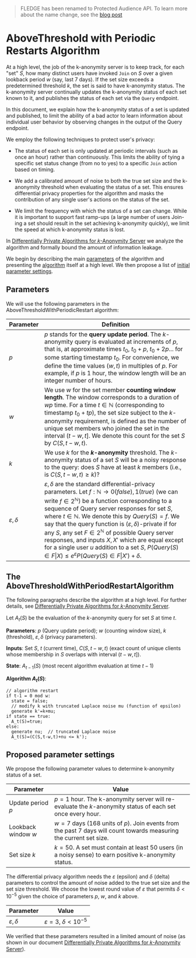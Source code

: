 > FLEDGE has been renamed to Protected Audience API. To learn more about the name change, see the [blog post](https://privacysandbox.com/intl/en_us/news/protected-audience-api-our-new-name-for-fledge)

# AboveThreshold with Periodic Restarts Algorithm

At a high level, the job of the k-anonymity server is to keep track, for each
"set" _S_, how many distinct users have invoked `Join` on _S_ over a given
lookback period _w_ (say, last 7 days). If the set size exceeds a predetermined
threshold _k_, the set is said to have k-anonymity status. The k-anonymity
server continually updates the k-anonymity status of each set known to it, and
publishes the status of each set via the `Query` endpoint.

In this document, we explain how the k-anonymity status of a set is updated and
published, to limit the ability of a bad actor to learn information about
individual user behavior by observing changes in the output of the Query
endpoint.

We employ the following techniques to protect user's privacy:


* The status of each set is only updated at periodic intervals (such as once an
hour) rather than continuously. This limits the ability of tying a specific set
status change (from no to yes) to a specific `Join` action based on timing.

* We add a calibrated amount of noise to both the true set size and the
k-anonymity threshold when evaluating the status of a set. This ensures
differential privacy properties for the algorithm and masks the contribution
of any single user's actions on the status of the set.

* We limit the frequency with which the status of a set can change. While it is
important to support fast ramp-ups (a large number of users Join-ing a set
should result in the set achieving k-anonymity quickly), we limit the speed at
which k-anonymity status is lost.


In [Differentially Private Algorithms for 𝑘-Anonymity Server][1] we analyze the
algorithm and formally bound the amount of information leakage.

We begin by describing the main [parameters](#parameters) of the algorithm and
presenting the [algorithm](#algorithm) itself at a high level. We then propose a list
of [initial parameter settings](#proposed-parameter-settings).

## Parameters

We will use the following parameters in the AboveThresholdWithPeriodicRestart
algorithm:

| Parameter   | Definition |
|-----------  |------------|
|$p$          | $p$ stands for the **query update period**. The $k$-anonymity query is evaluated at increments of $p$, that is, at approximate times $t_0$, $t_0+p$, $t_0+2p$... for some starting timestamp $t_0$. For convenience, we define the time values $(w, t)$ in multiples of $p$. For example, if $p$ is 1 hour, the window length will be an integer number of hours. |
|$w$          | We use $w$ for the set member **counting window length**. The window corresponds to a duration of $wp$ time. For a time $t\in \mathbb{N}$ (corresponding to timestamp $t_0+tp$), the set size subject to the $k$-anonymity requirement, is defined as the number of unique set members who joined the set in the interval $(t-w,t]$. We denote this count for the set $S$ by $C(S,t-w,t)$. |
|$k$          | We use $k$ for the **$k$-anonymity** threshold. The $k$-anonymity status of a set $S$ will be a noisy response to the query: does $S$ have at least $k$ members (i.e., is $C(S,t-w,t)\geq k)$? |
|$\varepsilon, \delta$ | $\varepsilon, \delta$ are the standard differential-privacy parameters. Let $f:\mathbb{N} \rightarrow {0 (false),1 (true)}$ (we can write $f\in2^\mathbb{N}$) be a function corresponding to a sequence of Query server responses for set $S$, where $t\in \mathbb{N}$. We denote this by $Query(S)=f$. We say that the query function is $(\varepsilon, \delta)$-private if for any $S$, any set $F\in 2^\mathbb{N}$ of possible Query server responses, and inputs $X, X'$ which are equal except for a single user $u$ addition to a set $S$, $P(Query(S)\in F\vert X)\leq e^\varepsilon P(Query(S)\in F\vert X')+\delta$. |

## The AboveThresholdWithPeriodRestartAlgorithm

The following paragraphs describe the algorithm at a high level. For further details,
see [Differentially Private Algorithms for 𝑘-Anonymity Server][1].

Let $A_t(S)$ be the evaluation of the $k$-anonymity query for set $S$ at time $t$.


**Parameters**: $p$ (Query update period); $w$ (counting window size), $k$ (threshold),
$\varepsilon, \delta$ (privacy parameters).

**Inputs**: Set $S$, $t$ (current time), $C(S,t-w,t)$ (exact count of unique clients
whose membership in $S$ overlaps with interval $(t-w,t]$).

**State**: $A_{t-1}(S)$ (most recent algorithm evaluation at time $t-1$)

**Algorithm $A_t(S)$**:

```
// algorithm restart
if t-1 = 0 mod w:
  state = false;
  // modify k with truncated Laplace noise mu (function of epsilon)
  generate k'=k+mu;
if state == true:
  A_t(S)=true;
else:
  generate nu;  // truncated Laplace noise
  A_t(S)=(C(S,t-w,t)+nu <= k');
```

## Proposed parameter settings

We propose the following parameter values to determine k-anonymity status of
a set.


| Parameter          | Value     |
|--------------------|-----------|
|Update period $p$   | $p=1$ hour. The k-anonymity server will re-evaluate the _k_-anonymity status of each set once every hour. |
|Lookback window $w$ | $w=7$ days (168 units of $p$). Join events from the past 7 days will count towards measuring the current set size. |
|Set size $k$        | $k=50$. A set must contain at least 50 users (in a noisy sense) to earn positive k-anonymity status. |


The differential privacy algorithm needs the $\varepsilon$ (epsilon) and
$\delta$ (delta) parameters to control the amount of noise added to the true
set size and the set size threshold. We choose the lowest round value of
$\varepsilon$ that permits $\delta < 10^{-5}$ given the choice of parameters
$p$, $w$, and $k$ above.


| Parameter            | Value     |
|----------------------|-----------|
|$\varepsilon, \delta$ | $\varepsilon=3$,  $\delta<10^{-5}$ |


We verified that these parameters resulted in a limited amount of noise (as
shown in our document [Differentially Private Algorithms for 𝑘-Anonymity Server][1]).

[1]: DP_kanon_server.pdf
